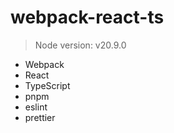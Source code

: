 # webpack-react-ts

> Node version: v20.9.0

- Webpack
- React
- TypeScript
- pnpm
- eslint
- prettier
